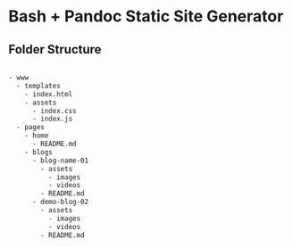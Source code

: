 # Bash + Pandoc Static Site Generator 

## Folder Structure

```bash

- www
  - templates
    - index.html
    - assets
      - index.css
      - index.js
  - pages
    - home
      - README.md
    - blogs
      - blog-name-01
        - assets
          - images
          - videos
        - README.md
      - demo-blog-02
        - assets
          - images
          - videos
        - README.md
```
